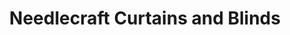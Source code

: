 ---
title: "Needlecraft Curtains and Blinds"
url: /bendigo/needlecraft-curtains-and-blinds/
shop: Gardinen
---